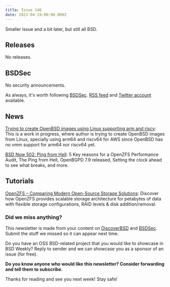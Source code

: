 ```yaml
---
title: Issue 146
date: 2023-04-19:00:00.000Z
---
```


Smaller issue and a bit later, but still all BSD. 

<!-- more -->

## Releases

No releases.

## BSDSec

No security announcements.

As always, it's worth following [BSDSec](https://bsdsec.net). [RSS feed](https://bsdsec.net/articles.atom) and [Twitter account](https://twitter.com/bsdsec) available.
## News

[Trying to create OpenBSD images using Linux supporting arm and riscv](https://github.com/csaltos/aws-gazo-bot?utm_source=bsdweekly): This is a work in progress, where author is trying to create OpenBSD images from Linux, specially using arm64 and riscv64 for AWS since OpenBSD has no vmm support for arm64 nor riscv64 yet.

[BSD Now 502: Ping from Hell](https://www.bsdnow.tv/502?utm_source=bsdweekly): 5 Key reasons for a OpenZFS Performance Audit, The Ping from Hell, OpenBGPD 7.9 released, Setting the clock ahead to see what breaks, and more.

## Tutorials

[OpenZFS – Comparing Modern Open-Source Storage Solutions](https://klarasystems.com/articles/openzfs-comparing-modern-open-source-storage-solutions/?utm_source=bsdweekly): Discover how OpenZFS provides scalable storage architecture for petabytes of data with flexible storage configurations, RAID levels & disk addition/removal.

### Did we miss anything?

This newsletter is made from your content on [DiscoverBSD](https://discoverbsd.com) and [BSDSec](https://bsdsec.net). Submit the stuff we missed so it can appear next time.

Do you have an OSS BSD-related project that you would like to showcase in BSD Weekly? Reply to sender and we can showcase you as a sponsor of an issue (for free).

**Do you know anyone who would like this newsletter? Consider forwarding and tell them to subscribe.**

Thanks for reading and see you next week! Stay safe!

